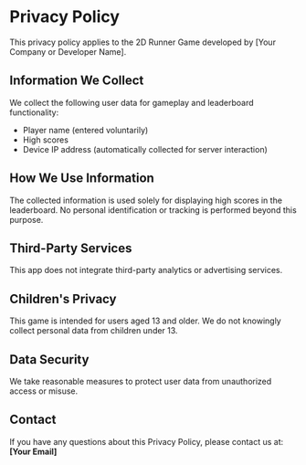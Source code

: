 <!DOCTYPE html>
<html lang="en">
<head>
  <meta charset="UTF-8">

</head>
<body>
  <h1>Privacy Policy</h1>
  <p>This privacy policy applies to the 2D Runner Game developed by [Your Company or Developer Name].</p>

  <h2>Information We Collect</h2>
  <p>We collect the following user data for gameplay and leaderboard functionality:</p>
  <ul>
    <li>Player name (entered voluntarily)</li>
    <li>High scores</li>
    <li>Device IP address (automatically collected for server interaction)</li>
  </ul>

  <h2>How We Use Information</h2>
  <p>The collected information is used solely for displaying high scores in the leaderboard. No personal identification or tracking is performed beyond this purpose.</p>

  <h2>Third-Party Services</h2>
  <p>This app does not integrate third-party analytics or advertising services.</p>

  <h2>Children's Privacy</h2>
  <p>This game is intended for users aged 13 and older. We do not knowingly collect personal data from children under 13.</p>

  <h2>Data Security</h2>
  <p>We take reasonable measures to protect user data from unauthorized access or misuse.</p>

  <h2>Contact</h2>
  <p>If you have any questions about this Privacy Policy, please contact us at: <strong>[Your Email]</strong></p>
</body>
</html>
